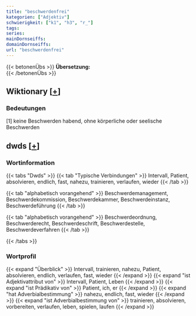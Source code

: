 ```yaml
---
title: "beschwerdenfrei"
kategorien: ["Adjektiv"]
schwierigkeit: ["k1", "h3", "r_"]
tags:
series:
mainDornseiffs:
domainDornseiffs:
url: "beschwerdenfrei"
---
```


{{< betonenÜbs >}}
**Übersetzung:**  
{{< /betonenÜbs >}}

## Wiktionary [[+](https://de.wiktionary.org/wiki/beschwerdenfrei)]

### Bedeutungen
[1] keine Beschwerden habend, ohne körperliche oder seelische Beschwerden  



## dwds [[+](https://www.dwds.de/wb/beschwerdenfrei)]

### Wortinformation
{{< tabs "Dwds" >}}
{{< tab "Typische Verbindungen" >}}
Intervall, Patient, absolvieren, endlich, fast, nahezu, trainieren, verlaufen, wieder
{{< /tab >}}

{{< tab "alphabetisch vorangehend" >}}
Beschwerdemanagement, Beschwerdekommission, Beschwerdekammer, Beschwerdeinstanz, Beschwerdeführung
{{< /tab >}}

{{< tab "alphabetisch vorangehend" >}}
Beschwerdeordnung, Beschwerderecht, Beschwerdeschrift, Beschwerdestelle, Beschwerdeverfahren
{{< /tab >}}

{{< /tabs >}}

### Wortprofil
{{< expand "Überblick" >}} Intervall, trainieren, nahezu, Patient, absolvieren, endlich, verlaufen, fast, wieder {{< /expand >}}
{{< expand "ist Adjektivattribut von" >}} Intervall, Patient, Leben {{< /expand >}}
{{< expand "ist Prädikativ von" >}} Patient, ich, er {{< /expand >}}
{{< expand "hat Adverbialbestimmung" >}} nahezu, endlich, fast, wieder {{< /expand >}}
{{< expand "ist Adverbialbestimmung von" >}} trainieren, absolvieren, vorbereiten, verlaufen, leben, spielen, laufen {{< /expand >}}

